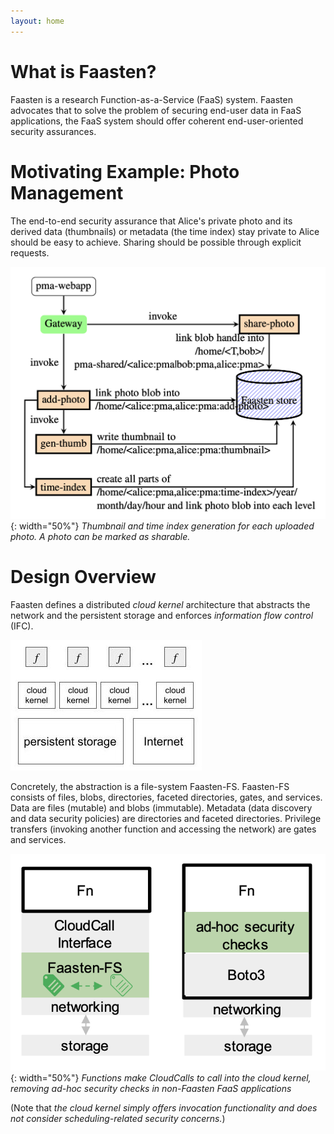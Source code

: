 ```yaml
---
layout: home
---
```

# What is Faasten?
Faasten is a research Function-as-a-Service (FaaS) system. Faasten advocates that to solve the problem
of securing end-user data in FaaS applications,
the FaaS system should offer coherent end-user-oriented security assurances.

# Motivating Example: Photo Management
The end-to-end security assurance that Alice's private photo and its derived data (thumbnails) or metadata (the time index)
stay private to Alice should be easy to achieve. Sharing should be possible through explicit requests.

![photo management](assets/images/pma.png){: width="50%"}
*Thumbnail and time index generation for each uploaded photo. A photo can be marked as sharable.*

# Design Overview
Faasten defines a distributed *cloud kernel* architecture that
abstracts the network and the persistent storage and enforces *information flow control*
(IFC).

![the distributed cloud kernel architecture](assets/images/distributed-cloud-kernel.jpeg)

Concretely, the abstraction is a file-system Faasten-FS. Faasten-FS consists of files, blobs, directories,
faceted directories, gates, and services. Data are files (mutable) and blobs (immutable). Metadata (data discovery
and data security policies) are directories and faceted directories. Privilege transfers (invoking another function
and accessing the network) are gates and services.

![cloudcall vs boto3](assets/images/cloudcall-vs-boto3.png){: width="50%"}
*Functions make CloudCalls to call into the cloud kernel, removing ad-hoc security checks in non-Faasten
FaaS applications*

(Note that *the cloud kernel simply offers invocation functionality and does not
consider scheduling-related security concerns.*)
